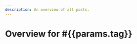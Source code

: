 ```yaml
---
description: An overview of all posts.
---
```


<script setup>
import {data} from './overview.data.ts';
import {useUrlSearchParams} from "@vueuse/core";
import {normalizeTag} from '../src';

const params = useUrlSearchParams('history');
const nomalizedTag = normalizeTag(params.tag);

[data];
</script>

# Overview <span v-if="params.tag">for #{{params.tag}}</span>

<ul>
<template v-for="post in data">
    <li v-if="!params.tag || post.tags?.map(normalizeTag).includes(nomalizedTag)"><a :href="post.link">{{ post.title }}</a></li>
</template>
</ul>
